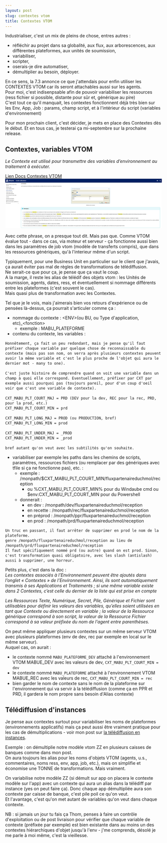 ```yaml
---
layout: post
slug: contextes vtom
title: Contextes VTOM
---
```

Industrialiser, c'est un mix de pleins de chose, entres autres : 
 * réfléchir au projet dans sa globalité, aux flux, aux arborescences, aux différentes plateformes, aux unités de soumission,
 * variabiliser,
 * scripter,
 * oserais-je dire automatiser,
 * démultiplier au besoin, déployer.

En ce sens, la 7.3 annonce ce que j'attendais pour enfin utiliser les CONTEXTES VTOM car ils seront attachables aussi sur les agents.  
Pour moi, c'est indisenpsable afin de pouvoir variabiliser les ressources (ress fichier si possible, distante pour sûr et, générique au pire)  
C'est tout ce qu'il manquait, les contextes fonctionnent déjà très bien sur les Env, App, Job : params, champ script, et à l'intérieur du script (variables d'environnement)  

Pour mon prochain client, c'est décider, je mets en place des Contextes dès le début.
Et en tous cas, je testerai ça mi-septembre sur la prochaine release.  

## Contextes, variables VTOM
*Le Contexte est utilisé pour transmettre des variables d’environnement au traitement à exécuter.*  

[Lien Docs Contextes VTOM](https://docs.absyss.com/vtom/731a/fr/Visual_TOM_Guide_Utilisateur/?h=contextes#le-contexte)  
![Docs contextes VTOM](/assets/img/contextes_variables_vtom.png)

Avec cette phrase, on a presque tout dit. 
Mais pas que. Comme VTOM évalue tout - dans ce cas, via moteur et serveur - ça fonctionne aussi bien dans les paramètres de job vtom (modèle de transferts compris), que dans les ressources génériques, qu'à l'interieur même d'un script.  

Typiquement, pour une Business Unit en particulier sur le client que j'avais, ça aurait éviter pas mal de règles de transformations de télédiffusion.  
Ne serait-ce que pour ça, je pense que ça vaut le coup.  
A la marge, il reste les alias de télédif des objets vtom : les Unités de soumission, agents, dates, ress, et éventuellement si nommage différents entre les plateformes (c'est souvent le cas).  
Mais quasi plus de transformation avec les Contextes.  

Tel que je le vois, mais j'aimerais bien vos retours d'expérience ou de pensées là-dessus, ça pourrait s'articuler comme ça :  
 * nommage du contexte : &lt;ENV&gt;(ou BU, ou Type d'application, etc)_&lt;fonction&gt;
    * exemple : MABU_PLATEFORME
 * contenu du contexte, les variables :

```
Honnêtement, ça fait un peu redondant, mais je pense qu'il faut préfixer chaque variable par quelque chose de reconnaissable du contexte (mais pas son nom, on verra après plusieurs contextes peuvent avoir la même variable et c'est le plus proche de l'objet qui aura le dernier mot - many to one).  

C'est juste histoire de comprendre quand on voit une variable dans un champ à quoi elle correspond. Eventuellement, préfixer par CXT par exemple aussi pourquoi pas (toujours pareil, pour d'un coup d'oeil voir que c'est une variable de contexte).  

CXT_MABU_PLT_COURT_MAJ = PRD (DEV pour la dev, REC pour la rec, PRD, pour la prod, etc.)
CXT_MABU_PLT_COURT_MIN = prd

CXT_MABU_PLT_LONG_MAJ = PROD (ou PRODUCTION, bref)
CXT_MABU_PLT_LONG_MIN = prod

CXT_MABU_PLT_UNDER_MAJ = _PROD
CXT_MABU_PLT_UNDER_MIN = _prod

bref autant qu'on veut avec les subtilités qu'on souhaite.  
```

 * variabiliser par exemple les paths dans les chemins de scripts, paramètres, ressources fichiers (ou remplacer par des génériques avec tfile si ça ne fonctionne pas), etc. :
   * exemple : /monpath/$CXT_MABU_PLT_COURT_MIN/fluxpartenaireduchmol/reception
     * ou %CXT_MABU_PLT_COURT_MIN% pour du Windaube cmd ou $env:CXT_MABU_PLT_COURT_MIN pour du Powershell
   * donnerait :
     * en dev     : /monpath/dev/fluxpartenaireduchmol/reception
     * en recette : /monpath/rec/fluxpartenaireduchmol/reception
     * en préprod : /monpath/ppr/fluxpartenaireduchmol/reception
     * en prod    : /monpath/prd/fluxpartenaireduchmol/reception

```
Un truc en passant, il faut arrêter de supprimer en prod le nom de la plateforme.
genre /monpath/fluxpartenaireduchmol/reception au lieu de /monpath/prd/fluxpartenaireduchmol/reception  
Il faut spécifiquement nommé prd (ou autre) quand on est prod. Sinon, c'est transformation quasi obligatoire, avec les slash (antislash) aussi à supprimer, une horreur.  
```

Petits plus, c'est dans la doc :  
*Les contextes associés à l’Environnement peuvent être ajoutés dans l’onglet « Contextes » de l’Environnement. Ainsi, ils sont automatiquement transmis à ses Applications et Traitements ; si une même variable existe dans 2 Contextes, c’est celle du dernier de la liste qui est prise en compte*  

*Les Ressources Texte, Numérique, Secret, Pile, Générique et Fichier sont utilisables pour définir les valeurs des variables, qu’elles soient utilisées en tant que Contexte ou directement en variable ; la valeur de la Ressource générique correspond à son script, la valeur de la Ressource Fichier correspond à sa valeur préfixée du nom de l'agent entre parenthèses.*

On peut même appliquer plusieurs contextes sur un même serveur VTOM avec plusieurs plateformes (env de dev, rec par exemple en local sur le même serveur).  
Auquel cas, on aurait : 
 * le contexte nommé `MABU_PLATEFORME_DEV` attaché à l'environnement VTOM MABUE_DEV avec les valeurs de dev,
 `CXT_MABU_PLT_COURT_MIN = dev`
 * le contexte nommé `MABU_PLATEFORME`     attaché à l'environnement VTOM MABUE_REC avec les valeurs de rec,
 `CXT_MABU_PLT_COURT_MIN = rec`
 * bien garder le nom de contexte sans le nom de la plateforme sur l'environnement qui va servir à la télédiffusion (comme ça en PPR et PRD, il gardera le nom propre sans besoin d'Alias contexte)

## Télédiffusion d'instances
Je pense aux contextes surtout pour variabiliser les noms de plateformes (environnements applicatifs) mais ça peut aussi être vraiment pratique pour les cas de démultiplications - voir mon post sur [la télédiffusion en instances](/telediffusion-instance-vtom-modele-demultiplication-couloir.html).  

Exemple : on démultiplie notre modèle vtom ZZ en plusieurs caisses de banques comme dans mon post.  
On aura toujours les alias pour les noms d'objets VTOM (agents, u.s., commentaires, noms ress, env, app, job, etc.), mais on simplifie et économise une TONNE de transformations. Mais vraiment.  

On variabilise notre modèle ZZ (si démult sur app on placera le contexte modèle sur l'app) avec un contexte qui aura un alias dans la télédiff par instance (yes on peut faire ça).
Donc chaque app démultipliée aura son contexte par caisse de banque, c'est pile poil ce qu'on veut.  
Et l'avantage, c'est qu'on met autant de variables qu'on veut dans chaque contexte.  

NB : si jamais un jour tu fais ça Thom, penses à faire un contrôle d'exploitation ou de post livraison pour vérifier que chaque variable de contexte (préfixée par exemple) est bien existante dans au moins un des contextes hiérarchiques d'objet jusqu'à l'env - j'me comprends, désolé je me parle à moi même, c'est la vieillesse.  
